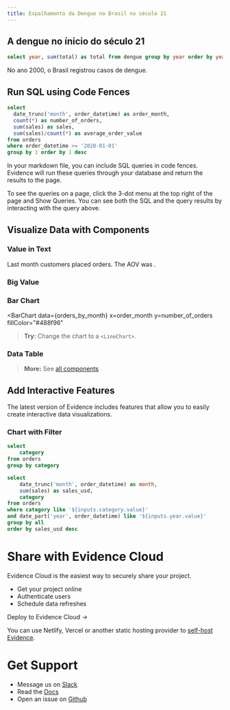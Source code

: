 ```yaml
---
title: Espalhamento da Dengue no Brasil no século 21
---
```




## A dengue no ínicio do século 21

```sql casos_por_ano
select year, sum(total) as total from dengue group by year order by year asc
```

No ano 2000, o Brasil registrou <Value data={casos_por_ano} column=total row=0/>  casos de dengue.



## Run SQL using Code Fences

```sql orders_by_month
select
  date_trunc('month', order_datetime) as order_month,
  count(*) as number_of_orders,
  sum(sales) as sales,
  sum(sales)/count(*) as average_order_value
from orders
where order_datetime >= '2020-01-01'
group by 1 order by 1 desc
```

In your markdown file, you can include SQL queries in code fences. Evidence will run these queries through your database and return the results to the page.

<Alert status=info>  
To see the queries on a page, click the 3-dot menu at the top right of the page and Show Queries. You can see both the SQL and the query results by interacting with the query above.
</Alert>

## Visualize Data with Components

### Value in Text

Last month customers placed **<Value data={orders_by_month} column=number_of_orders/>** orders. The AOV was **<Value data={orders_by_month} column=average_order_value fmt=usd2/>**.

### Big Value 
<BigValue data={orders_by_month} value=sales fmt=usd0/>
<BigValue data={orders_by_month} value=number_of_orders />


### Bar Chart

<BarChart 
  data={orders_by_month} 
  x=order_month
  y=number_of_orders 
  fillColor="#488f96"
>
  <ReferenceArea xMin="2020-03-15" xMax="2021-05-15" label="COVID Impacted" color=red/>
</BarChart>

> **Try:** Change the chart to a `<LineChart>`.

### Data Table

<DataTable data={orders_by_month} rows=6/>

> **More:** See [all components](https://docs.evidence.dev/components/all-components)

## Add Interactive Features

The latest version of Evidence includes features that allow you to easily create interactive data visualizations.

### Chart with Filter 

```sql categories
select
    category
from orders
group by category
```

<Dropdown data={categories} name=category value=category>
    <DropdownOption value="%" valueLabel="All Categories"/>
</Dropdown>

<Dropdown name=year>
    <DropdownOption value=% valueLabel="All Years"/>
    <DropdownOption value=2019/>
    <DropdownOption value=2020/>
    <DropdownOption value=2021/>
</Dropdown>

```sql orders_by_category
select 
    date_trunc('month', order_datetime) as month,
    sum(sales) as sales_usd,
    category
from orders
where category like '${inputs.category.value}'
and date_part('year', order_datetime) like '${inputs.year.value}'
group by all
order by sales_usd desc
```

<BarChart
    data={orders_by_category}
    title="Sales by Month, {inputs.category.label}"
    x=month
    y=sales_usd
    series=category
/>

# Share with Evidence Cloud

Evidence Cloud is the easiest way to securely share your project. 

- Get your project online
- Authenticate users
- Schedule data refreshes

<BigLink href='https://du3tapwtcbi.typeform.com/waitlist?utm_source=template&typeform-source=template'>Deploy to Evidence Cloud &rarr;</BigLink>

You can use Netlify, Vercel or another static hosting provider to [self-host Evidence](https://docs.evidence.dev/deployment/overview).

# Get Support

- Message us on [Slack](https://slack.evidence.dev/)
- Read the [Docs](https://docs.evidence.dev/)
- Open an issue on [Github](https://github.com/evidence-dev/evidence)